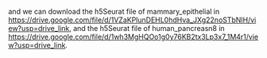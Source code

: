 and we can download the h5Seurat file of mammary_epithelial in https://drive.google.com/file/d/1VZaKPlunDEHL0hdHva_JXg22noSTbNlH/view?usp=drive_link, and the h5Seurat file of human_pancreasn8 in https://drive.google.com/file/d/1wh3MgHQOo1g0y76KB2tx3Lp3x7_1M4r1/view?usp=drive_link.
